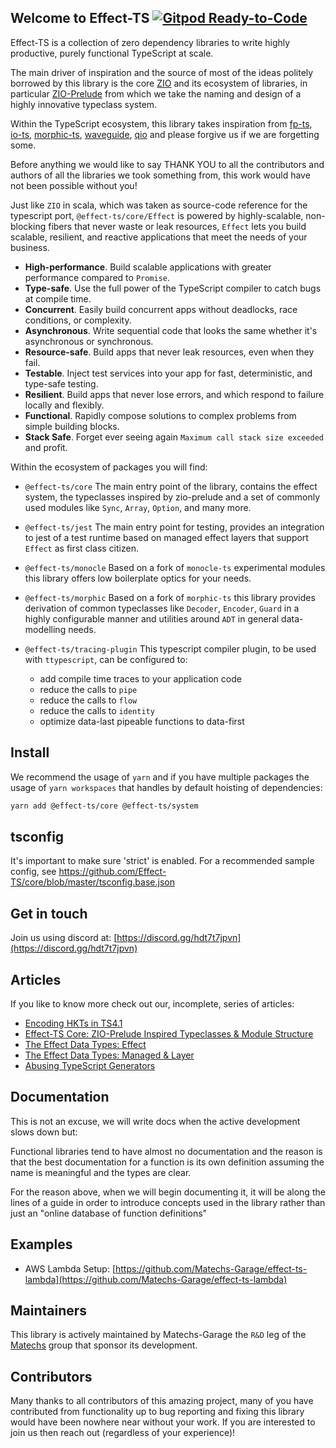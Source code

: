 ## Welcome to Effect-TS [![Gitpod Ready-to-Code](https://img.shields.io/badge/Gitpod-ready--to--code-908a85?logo=gitpod)](https://gitpod.io/#https://github.com/Effect-TS/core)

Effect-TS is a collection of zero dependency libraries to write highly productive, purely functional TypeScript at scale.

The main driver of inspiration and the source of most of the ideas politely borrowed by this library is the core [ZIO](https://github.com/zio/zio) and its ecosystem of libraries, in particular [ZIO-Prelude](https://github.com/zio/zio-prelude) from which we take the naming and design of a highly innovative typeclass system.

Within the TypeScript ecosystem, this library takes inspiration from [fp-ts](https://github.com/gcanti/fp-ts), [io-ts](https://github.com/gcanti/fp-ts), [morphic-ts](https://github.com/sledorze/morphic-ts), [waveguide](https://github.com/rzeigler/waveguide), [qio](https://github.com/tusharmath/qio) and please forgive us if we are forgetting some.

Before anything we would like to say THANK YOU to all the contributors and authors of all the libraries we took something from, this work would have not been possible without you!

Just like `ZIO` in scala, which was taken as source-code reference for the typescript port, `@effect-ts/core/Effect` is powered by highly-scalable, non-blocking fibers that never waste or leak resources, `Effect` lets you build scalable, resilient, and reactive applications that meet the needs of your business.

- **High-performance**. Build scalable applications with greater performance compared to `Promise`.
- **Type-safe**. Use the full power of the TypeScript compiler to catch bugs at compile time.
- **Concurrent**. Easily build concurrent apps without deadlocks, race conditions, or complexity.
- **Asynchronous**. Write sequential code that looks the same whether it's asynchronous or synchronous.
- **Resource-safe**. Build apps that never leak resources, even when they fail.
- **Testable**. Inject test services into your app for fast, deterministic, and type-safe testing.
- **Resilient**. Build apps that never lose errors, and which respond to failure locally and flexibly.
- **Functional**. Rapidly compose solutions to complex problems from simple building blocks.
- **Stack Safe**. Forget ever seeing again `Maximum call stack size exceeded` and profit.

Within the ecosystem of packages you will find:

- `@effect-ts/core` The main entry point of the library, contains the effect system, the typeclasses inspired by zio-prelude and a set of commonly used modules like `Sync`, `Array`, `Option`, and many more.

- `@effect-ts/jest` The main entry point for testing, provides an integration to jest of a test runtime based on managed effect layers that support `Effect` as first class citizen.

- `@effect-ts/monocle` Based on a fork of `monocle-ts` experimental modules this library offers low boilerplate optics for your needs.

- `@effect-ts/morphic` Based on a fork of `morphic-ts` this library provides derivation of common typeclasses like `Decoder`, `Encoder`, `Guard` in a highly configurable manner and utilities around `ADT` in general data-modelling needs.

- `@effect-ts/tracing-plugin` This typescript compiler plugin, to be used with `ttypescript`, can be configured to:
  - add compile time traces to your application code
  - reduce the calls to `pipe`
  - reduce the calls to `flow`
  - reduce the calls to `identity`
  - optimize data-last pipeable functions to data-first

## Install

We recommend the usage of `yarn` and if you have multiple packages the usage of `yarn workspaces` that handles by default hoisting of dependencies:

```sh
yarn add @effect-ts/core @effect-ts/system
```

## tsconfig

It's important to make sure 'strict' is enabled.
For a recommended sample config, see https://github.com/Effect-TS/core/blob/master/tsconfig.base.json

## Get in touch

Join us using discord at: [https://discord.gg/hdt7t7jpvn](https://discord.gg/hdt7t7jpvn)

## Articles

If you like to know more check out our, incomplete, series of articles:

- [Encoding HKTs in TS4.1](https://dev.to/matechs/encoding-hkts-in-ts4-1-1fn2)
- [Effect-TS Core: ZIO-Prelude Inspired Typeclasses & Module Structure](https://dev.to/matechs/effect-ts-core-zio-prelude-inspired-typeclasses-module-structure-50g6)
- [The Effect Data Types: Effect](https://dev.to/matechs/the-effect-data-types-effect-1e3f)
- [The Effect Data Types: Managed & Layer](https://dev.to/matechs/the-effect-data-types-managed-layer-4722)
- [Abusing TypeScript Generators](https://dev.to/matechs/abusing-typescript-generators-4m5h)

## Documentation

This is not an excuse, we will write docs when the active development slows down but:

Functional libraries tend to have almost no documentation and the reason is that the best documentation for a function is its own definition assuming the name is meaningful and the types are clear.

For the reason above, when we will begin documenting it, it will be along the lines of a guide in order to introduce concepts used in the library rather than just an "online database of function definitions"

## Examples

- AWS Lambda Setup: [https://github.com/Matechs-Garage/effect-ts-lambda](https://github.com/Matechs-Garage/effect-ts-lambda)

## Maintainers

This library is actively maintained by Matechs-Garage the `R&D` leg of the [Matechs](https://www.matechs.com/) group that sponsor its development.

## Contributors

Many thanks to all contributors of this amazing project, many of you have contributed from functionality up to bug reporting and fixing this library would have been nowhere near without your work. If you are interested to join us then reach out (regardless of your experience)!
